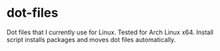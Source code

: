 # dot-files
Dot files that I currently use for Linux. Tested for Arch Linux x64. Install script installs packages and moves dot files automatically.

